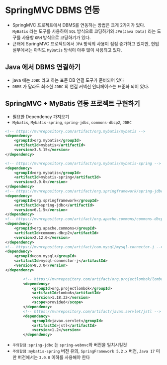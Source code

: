 # SpringMVC DBMS 연동
- SpringMVC 프로젝트에서 DBMS를 연동하는 방법은 크게 2가지가 있다. `MyBatis` 라는 도구를 사용하여 `SQL` 방식으로 코딩하기와 `JPA(Java Data)` 라는 도구를 사용항 `ORM` 방식으로 코딩하기가 있다.
- 근래에 SpringMVC 프로젝트에서 `JPA` 방식의 사용이 점점 증가하고 있지만, 현업실무에서는 아직도 `MyBatis` 방식이 아주 많이 사용되고 있다.


## Java 에서 DBMS 연결하기
- java 에는 `JDBC` 라고 하는 표준 DB 연결 도구가 준비되어 있다
- `DBMS` 가 달라도 최소한 `JDBC` 의 연결 커넥션 인터페이스는 표준화 되어 있다.

## SpringMVC + MyBatis 연동 프로젝트 구현하기
- 필요한 Dependency 가져오기
- `Mybatis`, `Mybatis-spring`, `spring-jdbc`, `commons-dbcp2`, `JDBC`
```xml
<!-- https://mvnrepository.com/artifact/org.mybatis/mybatis -->
<dependency>
    <groupId>org.mybatis</groupId>
    <artifactId>mybatis</artifactId>
    <version>3.5.15</version>
</dependency>

<!-- https://mvnrepository.com/artifact/org.mybatis/mybatis-spring -->
<dependency>
    <groupId>org.mybatis</groupId>
    <artifactId>mybatis-spring</artifactId>
    <version>3.0.0</version>
</dependency>
<!-- https://mvnrepository.com/artifact/org.springframework/spring-jdbc -->
<dependency>
    <groupId>org.springframework</groupId>
    <artifactId>spring-jdbc</artifactId>
    <version>6.1.5</version>
</dependency>
<!-- https://mvnrepository.com/artifact/org.apache.commons/commons-dbcp2 -->
<dependency>
    <groupId>org.apache.commons</groupId>
    <artifactId>commons-dbcp2</artifactId>
    <version>2.12.0</version>
</dependency>
<!-- https://mvnrepository.com/artifact/com.mysql/mysql-connector-j -->
<dependency>
    <groupId>com.mysql</groupId>
    <artifactId>mysql-connector-j</artifactId>
    <version>8.3.0</version>
</dependency>

        <!-- https://mvnrepository.com/artifact/org.projectlombok/lombok -->
        <dependency>
            <groupId>org.projectlombok</groupId>
            <artifactId>lombok</artifactId>
            <version>1.18.32</version>
            <scope>provided</scope>
        </dependency>
        <!-- https://mvnrepository.com/artifact/javax.servlet/jstl -->
        <dependency>
            <groupId>javax.servlet</groupId>
            <artifactId>jstl</artifactId>
            <version>1.2</version>
        </dependency>
```
- `주의할점` :`spring-jdbc` 는 `spring-webmvc`와 버전을 일치시킬것
- `주의할점` :`mybatis-spring` 버전 유의, `SpringFramework 5.2.x` 버전, `Java 17` 미만 버전에서는 `3.0.0` 이하를 사용해야 한다